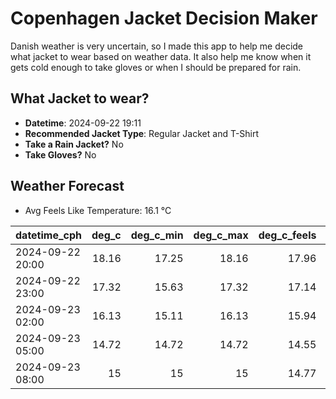 
# Copenhagen Jacket Decision Maker

Danish weather is very uncertain, so I made this app to help me decide what jacket to wear based on weather data. 
It also help me know when it gets cold enough to take gloves or when I should be prepared for rain.

## What Jacket to wear?

- **Datetime**: 2024-09-22 19:11
- **Recommended Jacket Type**: Regular Jacket and T-Shirt
- **Take a Rain Jacket?** No
- **Take Gloves?** No

## Weather Forecast
- Avg Feels Like Temperature: 16.1 °C

| datetime_cph     |   deg_c |   deg_c_min |   deg_c_max |   deg_c_feels | weather   | wind   | rain   |
|:-----------------|--------:|------------:|------------:|--------------:|:----------|:-------|:-------|
| 2024-09-22 20:00 |   18.16 |       17.25 |       18.16 |         17.96 | Clouds    | Low    | None   |
| 2024-09-22 23:00 |   17.32 |       15.63 |       17.32 |         17.14 | Clouds    | Low    | None   |
| 2024-09-23 02:00 |   16.13 |       15.11 |       16.13 |         15.94 | Clouds    | Low    | None   |
| 2024-09-23 05:00 |   14.72 |       14.72 |       14.72 |         14.55 | Clouds    | Low    | None   |
| 2024-09-23 08:00 |   15    |       15    |       15    |         14.77 | Clouds    | Low    | None   |
        